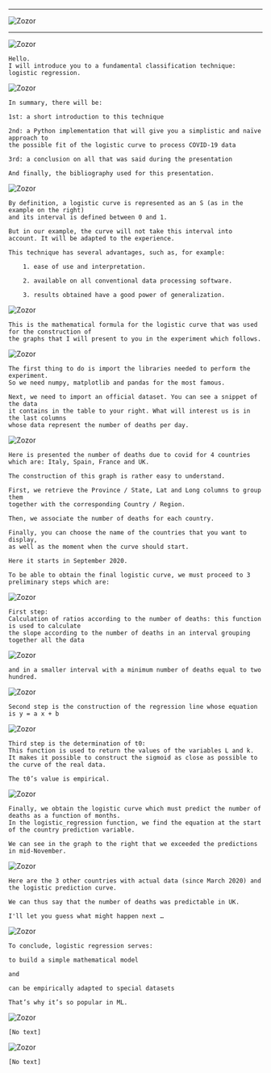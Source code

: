 _________
![Zozor](https://zupimages.net/up/21/04/ed8x.jpg)
__________



![Zozor](https://zupimages.net/up/21/04/v5fp.jpg)

````
Hello.
I will introduce you to a fundamental classification technique: logistic regression.
````


![Zozor](https://zupimages.net/up/21/04/j7hu.jpg)

````
In summary, there will be:

1st: a short introduction to this technique

2nd: a Python implementation that will give you a simplistic and naïve approach to 
the possible fit of the logistic curve to process COVID-19 data

3rd: a conclusion on all that was said during the presentation

And finally, the bibliography used for this presentation.
````

![Zozor](https://zupimages.net/up/21/04/sv1u.jpg)

````
By definition, a logistic curve is represented as an S (as in the example on the right) 
and its interval is defined between 0 and 1.

But in our example, the curve will not take this interval into account. It will be adapted to the experience.

This technique has several advantages, such as, for example:

    1. ease of use and interpretation.

    2. available on all conventional data processing software.

    3. results obtained have a good power of generalization.
````

![Zozor](https://zupimages.net/up/21/04/jqyq.jpg)

````
This is the mathematical formula for the logistic curve that was used for the construction of 
the graphs that I will present to you in the experiment which follows.
````

![Zozor](https://zupimages.net/up/21/04/nmmf.jpg)

````
The first thing to do is import the libraries needed to perform the experiment. 
So we need numpy, matplotlib and pandas for the most famous.

Next, we need to import an official dataset. You can see a snippet of the data 
it contains in the table to your right. What will interest us is in the last columns 
whose data represent the number of deaths per day.
````

![Zozor](https://zupimages.net/up/21/04/lwww.jpg)

````
Here is presented the number of deaths due to covid for 4 countries which are: Italy, Spain, France and UK.

The construction of this graph is rather easy to understand.

First, we retrieve the Province / State, Lat and Long columns to group them 
together with the corresponding Country / Region. 

Then, we associate the number of deaths for each country. 

Finally, you can choose the name of the countries that you want to display, 
as well as the moment when the curve should start.

Here it starts in September 2020.

To be able to obtain the final logistic curve, we must proceed to 3 preliminary steps which are:
````

![Zozor](https://zupimages.net/up/21/04/naej.jpg)

````
First step:
Calculation of ratios according to the number of deaths: this function is used to calculate 
the slope according to the number of deaths in an interval grouping together all the data
````

![Zozor](https://zupimages.net/up/21/04/uf9l.jpg)

````
and in a smaller interval with a minimum number of deaths equal to two hundred.
````

![Zozor](https://zupimages.net/up/21/04/w9re.jpg)

````
Second step is the construction of the regression line whose equation is y = a x + b
````

![Zozor](https://zupimages.net/up/21/04/ryky.jpg)

````
Third step is the determination of t0:
This function is used to return the values of the variables L and k.
It makes it possible to construct the sigmoid as close as possible to the curve of the real data.

The t0’s value is empirical.
````

![Zozor](https://zupimages.net/up/21/04/6rrk.jpg)

````
Finally, we obtain the logistic curve which must predict the number of deaths as a function of months.
In the logistic_regression function, we find the equation at the start of the country prediction variable.

We can see in the graph to the right that we exceeded the predictions in mid-November.
````

![Zozor](https://zupimages.net/up/21/04/gkmg.jpg)

````
Here are the 3 other countries with actual data (since March 2020) and the logistic prediction curve.

We can thus say that the number of deaths was predictable in UK.

I'll let you guess what might happen next …
````

![Zozor](https://zupimages.net/up/21/04/vmfv.jpg)

````
To conclude, logistic regression serves:

to build a simple mathematical model

and

can be empirically adapted to special datasets

That’s why it’s so popular in ML.
````

![Zozor](https://zupimages.net/up/21/04/9ah6.jpg)

````
[No text]
````

![Zozor](https://zupimages.net/up/21/04/fxwl.jpg)

````
[No text]
````
